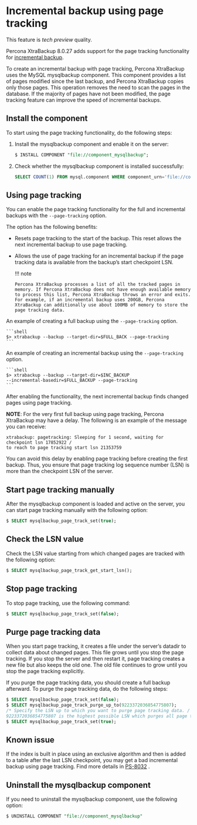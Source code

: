 # Incremental backup using page tracking

This feature is *tech preview* quality.

Percona XtraBackup 8.0.27 adds support for the page tracking functionality
for [incremental backup](https://www.percona.com/doc/percona-xtrabackup/8.0/backup_scenarios/incremental_backup.html).

To create an incremental backup with page tracking, Percona XtraBackup uses
the MySQL mysqlbackup component. This component provides a list of pages
modified since the last backup, and Percona XtraBackup copies only those
pages. This operation removes the need to scan the pages in the
database. If the majority of pages have not been modified, the page
tracking feature can improve the speed of incremental backups.

## Install the component

To start using the page tracking functionality, do the following steps:

1. Install the mysqlbackup component and enable it on the server:

    ```sql
    $ INSTALL COMPONENT "file://component_mysqlbackup";
    ```

2. Check whether the mysqlbackup component is installed successfully:

    ```sql
    SELECT COUNT(1) FROM mysql.component WHERE component_urn='file://component_mysqlbackup';
    ```

## Using page tracking

You can enable the page tracking functionality for the full and incremental
backups with the `--page-tracking` option.

The option has the following benefits:

* Resets page tracking to the start of the backup. This reset allows the next incremental backup to use page tracking.

* Allows the use of page tracking for an incremental backup if the page tracking data is available from the backup’s start checkpoint LSN.

   !!! note
   
      Percona XtraBackup processes a list of all the tracked pages in memory. If Percona XtraBackup does not have enough available memory to process this list, Percona XtraBackup throws an error and exits. For example, if an incremental backup uses 200GB, Percona XtraBackup can additionally use about 100MB of memory to store the page tracking data.


An example of creating a full backup using the `--page-tracking` option.

    ```shell
    $> xtrabackup --backup --target-dir=$FULL_BACK --page-tracking
    ```

An example of creating an incremental backup using the `--page-tracking`
option.

    ```shell
    $> xtrabackup --backup --target-dir=$INC_BACKUP  
    --incremental-basedir=$FULL_BACKUP --page-tracking
    ```

After enabling the functionality, the next incremental backup finds changed
pages using page tracking.

**NOTE**: For the very first full backup using page tracking, Percona
XtraBackup may have a delay. The following is an example of the message you
can receive:

```text
xtrabackup: pagetracking: Sleeping for 1 second, waiting for checkpoint lsn 17852922 /
to reach to page tracking start lsn 21353759
```

You can avoid this delay by enabling page tracking before creating the
first backup. Thus, you ensure that page tracking log sequence number (LSN)
is more than the checkpoint LSN of the server.

## Start page tracking manually

After the mysqlbackup component is loaded and active on the server, you can
start page tracking manually with the following option:

```sql
$ SELECT mysqlbackup_page_track_set(true);
```

## Check the LSN value

Check the LSN value starting from which changed pages are tracked with the
following option:

```sql
$ SELECT mysqlbackup_page_track_get_start_lsn();
```

## Stop page tracking

To stop page tracking, use the following command:

```sql
$ SELECT mysqlbackup_page_track_set(false);
```

## Purge page tracking data

When you start page tracking, it creates a file under the server’s datadir
to collect data about changed pages. This file grows until you stop the
page tracking. If you stop the server and then restart it, page tracking
creates a new file but also keeps the old one. The old file continues to
grow until you stop the page tracking explicitly.

If you purge the page tracking data, you should create a full backup
afterward. To purge the page tracking data, do the following steps:

```sql
$ SELECT mysqlbackup_page_track_set(false);
$ SELECT mysqlbackup_page_track_purge_up_to(9223372036854775807);
/* Specify the LSN up to which you want to purge page tracking data. /
9223372036854775807 is the highest possible LSN which purges all page tracking files.*/
$ SELECT mysqlbackup_page_track_set(true);
```

## Known issue

If the index is built in place using an exclusive algorithm and then is
added to a table after the last LSN checkpoint, you may get a bad
incremental backup using page tracking. Find more details
in [PS-8032](https://jira.percona.com/browse/PS-8032) .

## Uninstall the mysqlbackup component

If you need to uninstall the mysqlbackup component, use the following
option:

```sql
$ UNINSTALL COMPONENT "file://component_mysqlbackup"
```
